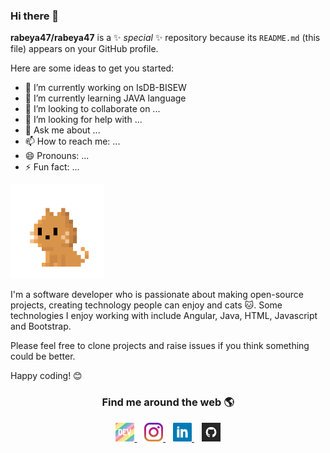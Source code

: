 ### Hi there 👋

**rabeya47/rabeya47** is a ✨ _special_ ✨ repository because its `README.md` (this file) appears on your GitHub profile.

Here are some ideas to get you started:

- 🔭 I’m currently working on IsDB-BISEW
- 🌱 I’m currently learning JAVA language
- 👯 I’m looking to collaborate on ...
- 🤔 I’m looking for help with ...
- 💬 Ask me about ...
- 📫 How to reach me: ...
- 😄 Pronouns: ...
- ⚡ Fun fact: ...



<img height="150" src="https://raw.githubusercontent.com/miguelbogota/miguelbogota/master/images/cat.gif" alt="Funny pixel cat gif moving its tail." />

I'm a software developer who is passionate about making open-source projects, creating technology people can enjoy and cats 🐱. Some technologies I enjoy working with include Angular, Java, HTML, Javascript and Bootstrap.

Please feel free to clone projects and raise issues if you think something could be better.

Happy coding! 😊


<h3 align="center">Find me around the web 🌎</h3>

<p align="center">
  <a href="https://dev.to/miguelbogota">
    <img height="30" src="https://raw.githubusercontent.com/miguelbogota/miguelbogota/master/images/dev.png" alt="Dev.to link to profile" />
  </a>&nbsp;&nbsp;

  <a href="https://instagram.com/migue_bogota/">
    <img height="30" src="https://raw.githubusercontent.com/miguelbogota/miguelbogota/master/images/instagram.jpg" alt="Instagram link to profile" />
  </a>&nbsp;&nbsp;

  <a href="https://linkedin.com/in/miguelbogota">
    <img height="30" src="https://raw.githubusercontent.com/miguelbogota/miguelbogota/master/images/linkedin.png" alt="LinkedIn link to profile" />
  </a>&nbsp;&nbsp;

  <a href="https://github.com/miguelbogota">
    <img height="30" src="https://raw.githubusercontent.com/miguelbogota/miguelbogota/master/images/github.png" alt="GitHub link to profile" />
  </a>
</p>
